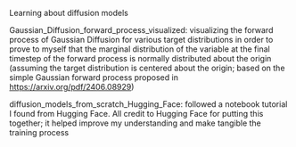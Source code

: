 Learning about diffusion models

Gaussian_Diffusion_forward_process_visualized: visualizing the forward process of Gaussian Diffusion for various target distributions in order to prove to myself that the marginal distribution of the variable at the final timestep of the forward process is normally distributed about the origin (assuming the target distribution is centered about the origin; based on the simple Gaussian forward process proposed in https://arxiv.org/pdf/2406.08929)

diffusion_models_from_scratch_Hugging_Face: followed a notebook tutorial I found from Hugging Face. All credit to Hugging Face for putting this together; it helped improve my understanding and make tangible the training process
